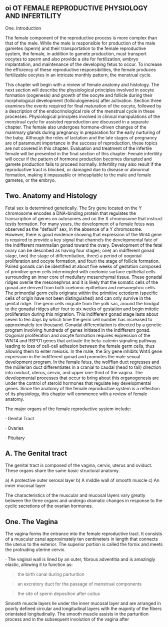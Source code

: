 ## oi OT FEMALE REPRODUCTIVE PHYSIOLOGY AND INFERTILITY

One. Introduction

The female component of the reproductive process is more complex than that of the male. While the male is responsible for production of the male gametes (sperm) and their transportation to the female reproductive system, the female, in addition to gamete production, must transport oocytes to sperm and also provide a site for fertilization, embryo implantation, and maintenance of the developing fetus to occur. To increase the efficiency of these reproductive responsibilities, the female produces fertilizable oocytes in an intricate monthly pattern, the menstrual cycle.

This chapter will begin with a review of female anatomy and histology. The next section will describe the physiological principles involved in oocyte formation (oogenesis) and growth of the oocyte and follicle during their morphological development (folliculogenesis) after activation. Section three examines the events required for final maturation of the oocyte, followed by a description of the endocrinological role of the menstrual cycle in these processes. Physiological principles involved in clinical manipulations of the menstrual cycle for assisted reproduction are discussed in a separate chapter. The female also undergoes hormone-driven changes of the mammary glands during pregnancy in preparation for the early nurturing of the baby. Although the roles of lactation and the late stages of pregnancy are of paramount importance in the success of reproduction, these topics are not covered in this chapter. Evaluation and treatment of the infertile female will be presented in the final section of this chapter. Female infertility will occur if the pattern of hormone production becomes disrupted and gamete production fails to proceed normally. Infertility may also result if the reproductive tract is blocked, or damaged due to disease or abnormal formation, making it impassable or inhospitable to the male and female gametes, or the embryo.


## Two. Anatomy and Histology

Fetal sex is determined genetically. The Sry gene located on the Y chromosome encodes a DNA-binding protein that regulates the transcription of genes on autosomes and on the X chromosome that instruct testis formation. For many years, the development of a female fetus was observed as the "default" sex, in the absence of a Y chromosome. However, there is good evidence showing that expression of the Wnt4 gene is required to provide a key signal that channels the developmental fate of the indifferent mammalian gonad toward the ovary. Development of the fetal ovary can be described as having four stages; one) an indifferent gonad stage, two) the stage of differentiation, three) a period of oogonial proliferation and oocyte formation, and four) the stage of follicle formation. Paired gonads can be identified at about five weeks of gestation composed of primitive germ cells intermingled with coelomic surface epithelial cells surrounding an inner core of medullary mesenchymal tissue. These gonadal ridges overlie the mesonephros and it is likely that the somatic cells of the gonad are derived from both coelomic epithelium and mesonephric cells. The primordial germ cells originate within the primitive ectoderm (specific cells of origin have not been distinguished) and can only survive in the genital ridge. The germ cells migrate from the yolk sac, around the hindgut to the gonadal ridges after four to six weeks of gestation and begin mitotic proliferation during this migration. This indifferent gonad stage lasts about seven to ten days by which time the germ cell number has increased to approximately ten thousand. Gonadal differentiation is directed by a genetic program involving hundreds of genes initiated in the indifferent gonad. Oogonial proliferation and oocyte formation requires expression of the WNT4 and RSPO1 genes that activate the beta-catenin signaling pathway leading to loss of cell-cell adhesion between the female germ cells, thus allowing them to enter meiosis. In the male, the Sry gene inhibits Wnt4 gene expression in the indifferent gonad and promotes the male sexual development program. In the female fetus, the wolffian duct regresses and the müllerian duct differentiates in a cranial to caudal (head to tail) direction into oviduct, uterus, cervix, and upper one-third of the vagina. The developmental processes that occur to bring about this organogenesis are under the control of steroid hormones that regulate key developmental genes. Since the anatomy of the female reproductive system is a reflection of its physiology, this chapter will commence with a review of female anatomy.

The major organs of the female reproductive system include:

· Genital Tract

· Ovaries

· Pituitary


## A. The Genital tract

The genital tract is composed of the vagina, cervix, uterus and oviduct. These organs share the same basic structural anatomy.

a) A protective outer serosal layer b) A middle wall of smooth muscle c) An inner mucosal layer

The characteristics of the muscular and mucosal layers vary greatly between the three organs and undergo dramatic changes in response to the cyclic secretions of the ovarian hormones.


## One. The Vagina

The vagina forms the entrance into the female reproductive tract. It consists of a muscular canal approximately ten centimeters in length that connects the uterus to the exterior. The superior portion is called the fornix and meets the protruding uterine cervix.

· The vaginal wall is lined by an outer, fibrous adventitia and is amazingly elastic, allowing it to function as:

> the birth canal during parturition

> an excretory duct for the passage of menstrual components

> the site of sperm deposition after coitus

Smooth muscle layers lie under the inner mucosal layer and are arranged in poorly defined circular and longitudinal layers with the majority of the fibers orientated longitudinally. The smooth muscle assists in the parturition process and in the subsequent involution of the vagina after